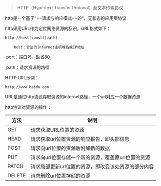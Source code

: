 > HTTP（Hypertext Transfer Protocol）超文本传输协议

http是一个基于“==请求与响应模式==的“，无状态的应用层协议



http采用URL作为定位网络资源的标识，URL格式如下：

```http
http://host[:post][path]
```

 		host：合法的internet主机域名或IP地址

​		port：端口号，缺省80

​		path：请求资源的路径



HTTP URL示例：

```http
http://www.baidu.com
```

URL是通过http协议存取资源的internet路径，一个url对应一个数据资源



http协议对资源的操作：

| 方法   | 说明                                                |
| ------ | --------------------------------------------------- |
| GET    | 请求获取URL位置的资源                               |
| HEAD   | 请求获取url位置资源的响应报告，即头部信息           |
| POST   | 请求向url位置的资源后附加新的数据                   |
| PUT    | 请求向url位置存储一个新的资源，覆盖原url位置的资源  |
| PATCH  | 请求局部更新url位置的资源，即改变该处资源的部分内容 |
| DELETE | 请求删除url位置存储的资源                           |

